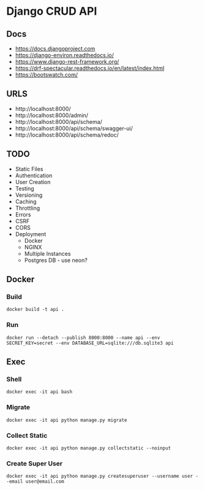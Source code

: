 # Django CRUD API

## Docs

- https://docs.djangoproject.com
- https://django-environ.readthedocs.io/
- https://www.django-rest-framework.org/
- https://drf-spectacular.readthedocs.io/en/latest/index.html
- https://bootswatch.com/

## URLS

- http://localhost:8000/
- http://localhost:8000/admin/
- http://localhost:8000/api/schema/
- http://localhost:8000/api/schema/swagger-ui/
- http://localhost:8000/api/schema/redoc/

## TODO

- Static Files
- Authentication
- User Creation
- Testing
- Versioning
- Caching
- Throttling
- Errors
- CSRF
- CORS
- Deployment
    - Docker
    - NGINX
    - Multiple Instances
    - Postgres DB - use neon?

## Docker

### Build

```shell
docker build -t api .
```

### Run

```shell
docker run --detach --publish 8000:8000 --name api --env SECRET_KEY=secret --env DATABASE_URL=sqlite:///db.sqlite3 api
```

## Exec

### Shell

```shell
docker exec -it api bash
```

### Migrate

```shell
docker exec -it api python manage.py migrate
```

### Collect Static

```shell
docker exec -it api python manage.py collectstatic --noinput
```

### Create Super User

```shell
docker exec -it api python manage.py createsuperuser --username user --email user@email.com
```
